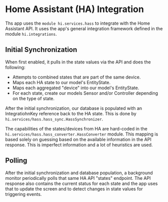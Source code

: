 # Home Assistant (HA) Integration

Ths app uses the `module hi.services.hass` to integrate with the Home Assistant API. It uses the app's general integration framework defined in the module `hi.integrations`.

## Initial Synchronization

When first enabled, it pulls in the state values via the API and does the following:
- Attempts to combined states that are part of the same device.
- Maps each HA state to our model's EntityState.
- Maps each aggregated "device" into our model's EntityState.
- For each state, create our models Sensor and/or Controller depending on the type of state.

After the initial synchronization, our database is populated with an IntegratiohnKey reference back to the HA state. This is done by `hi.services/hass.hass_sync.HassSynchronizer`.

The capabilities of the states/devices from HA are hard-coded in the `hi.services/hass.hass_converter.HassConverter` module.  This mapping is based solely on guessing based on the available information in the API response.  This is imperfect information and a lot of heuristics are used.

## Polling

After the initial synchronization and database population, a background monitor periodically polls that same HA API "states" endpoint. The API response also contains the current status for each state and the app uses that to update the screen and to detect changes in state values for triggering events.

